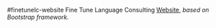 #finetunelc-website
Fine Tune Language Consulting <a href="http://test.finetunelc.com.ar/" title="finetunelc's homepage" target="_blank">Website</a>, *based on Bootstrap framework.*
